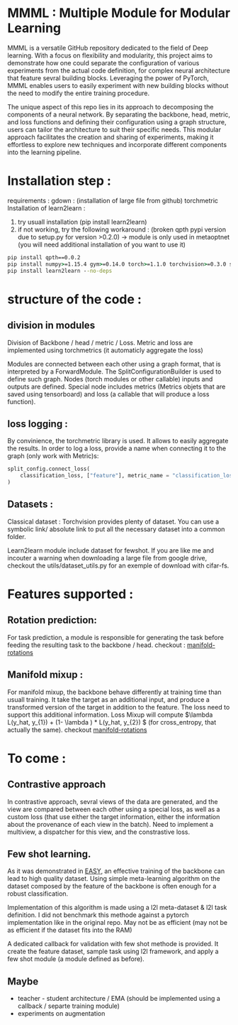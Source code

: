 
# MMML : Multiple Module for Modular Learning

MMML is a versatile GitHub repository dedicated to the field of Deep learning. With a focus on flexibility and modularity, this project aims to demonstrate how one could separate the configuration of various experiments from the actual code definition, for complex neural architecture that feature sevral building blocks. Leveraging the power of PyTorch, MMML enables users to easily experiment with new building blocks without the need to modify the entire training procedure.

The unique aspect of this repo lies in its approach to decomposing the components of a neural network. By separating the backbone, head, metric, and loss functions and defining their configuration using a graph structure, users can tailor the architecture to suit their specific needs. This modular approach facilitates the creation and sharing of experiments, making it effortless to explore new techniques and incorporate different components into the learning pipeline.


# Installation step :


requirements :
gdown : (installation of large file from github)
torchmetric
Installation of learn2learn :
1. try usuall installation (pip install learn2learn)
2. if not working, try the following workaround :
(broken qpth pypi version due to setup.py for version >0.2.0)
-> module is only used in metaoptnet (you will need additional installation of you want to use it)

```cmd
pip install qpth==0.0.2
pip install numpy>=1.15.4 gym>=0.14.0 torch>=1.1.0 torchvision>=0.3.0 scipy requests gsutil tqdm
pip install learn2learn --no-deps 
```


# structure of the code :

## division in modules
Division of Backbone / head / metric / Loss. Metric and loss are implemented using torchmetrics (it automaticly aggregate the loss)

Modules are connected between each other using a graph format, that is interpreted by a ForwardModule. The SplitConfigurationBuilder is used to define such graph. Nodes (torch modules or other callable) inputs and outputs are defined. Special node includes metrics (Metrics objets that are saved using tensorboard) and loss (a callable that will produce a loss function). 

## loss logging :

By convinience, the torchmetric library is used. It allows to easily aggregate the results. In order to log a loss, provide a name when connecting it to the graph (only work with Metric)s:

```python 
split_config.connect_loss(
    classification_loss, ["feature"], metric_name = "classification_loss"
)
```
## Datasets :

Classical dataset : 
Torchvision provides plenty of dataset. You can use a symbolic link/ absolute link to put all the necessary dataset into a common folder.

Learn2learn module include dataset for fewshot. If you are like me and incouter a warning when downloading a large file from google drive, checkout the utils/dataset_utils.py for an exemple of download with cifar-fs.


# Features supported :

## Rotation prediction:


For task prediction, a module is responsible for generating the task before feeding the resulting task to the backbone / head. 
checkout : [manifold-rotations](./train_exemple/manifold-rotations.py)


## Manifold mixup :

For manifold mixup, the backbone behave differently at training time than usuall training. It take the target as an additional input, and produce a transformed version of the target in addition to the feature. The loss need to support this additional information. Loss Mixup will compute $\lambda  L(y_hat, y_{1}) + (1- \lambda ) *  L(y_hat, y_{2}) $ (for cross_entropy, that actually the same). checkout [manifold-rotations](./train_exemple/manifold-rotations.py) 



# To come :
## Contrastive approach

In contrastive approach, sevral views of the data are generated, and the view are compared between each other using a special loss, as well as a custom loss (that use either the target information, either the information about the provenance of each view in the batch). Need to implement a multiview, a dispatcher for this view, and the constrastive loss.

## Few shot learning.

As it was demonstrated in [EASY](https://arxiv.org/abs/2201.09699), an effective training of the backbone can lead to high quality dataset. Using simple meta-learning algorithm on the dataset composed by the feature of the backbone is often enough for a robust classification.  

Implementation of this algorithm is made using a l2l meta-dataset & l2l task definition. I did not benchmark this methode against a pytorch implementation like in the original repo. May not be as efficient (may not be as efficient if the dataset fits into the RAM)

A dedicated callback for validation with few shot methode is provided. It create the feature dataset, sample task using l2l framework, and apply a few shot module (a module defined as before). 


## Maybe

- teacher - student architecture / EMA (should be implemented using a callback / separte training module)
- experiments on augmentation

